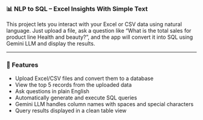 ### 📊 NLP to SQL – Excel Insights With Simple Text

This project lets you interact with your Excel or CSV data using natural language. Just upload a file, ask a question like “What is the total sales for product line Health and beauty?”, and the app will convert it into SQL using Gemini LLM and display the results.

---

### 🚀 Features

- Upload Excel/CSV files and convert them to a database
- View the top 5 records from the uploaded data
- Ask questions in plain English
- Automatically generate and execute SQL queries
- Gemini LLM handles column names with spaces and special characters
- Query results displayed in a clean table view
